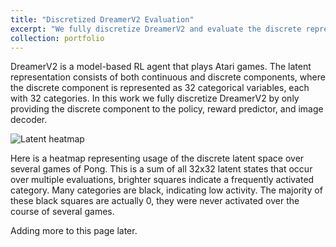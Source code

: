 ```yaml
---
title: "Discretized DreamerV2 Evaluation"
excerpt: "We fully discretize DreamerV2 and evaluate the discrete representation learned by the model. Work in progress."
collection: portfolio
---
```


DreamerV2 is a model-based RL agent that plays Atari games. The latent representation consists of both continuous and discrete components, where the discrete component is represented as 32 categorical variables, each with 32 categories. In this work we fully discretize DreamerV2 by only providing the discrete component to the policy, reward predictor, and image decoder.

![Latent heatmap](https://ellamorgan.ca/images/latent_heatmap.png)

Here is a heatmap representing usage of the discrete latent space over several games of Pong. This is a sum of all 32x32 latent states that occur over multiple evaluations, brighter squares indicate a frequently activated category. Many categories are black, indicating low activity. The majority of these black squares are actually 0, they were never activated over the course of several games.

Adding more to this page later.
